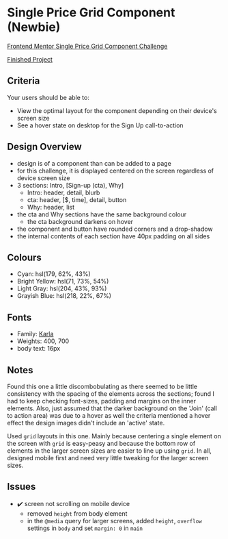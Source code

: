 # Single Price Grid Component (Newbie)

[Frontend Mentor Single Price Grid Component Challenge](https://www.frontendmentor.io/challenges/single-price-grid-component-5ce41129d0ff452fec5abbbc)

[Finished Project](https://janegca.github.io/fem-challenges/07-single-price-grid/index.html)

## Criteria

Your users should be able to:

- View the optimal layout for the component depending on their device's screen
  size
- See a hover state on desktop for the Sign Up call-to-action

## Design Overview

- design is of a component than can be added to a page
- for this challenge, it is displayed centered on the screen regardless of
  device screen size
- 3 sections: Intro, [Sign-up (cta), Why]
  - Intro: header, detail, blurb
  - cta: header, [$, time], detail, button
  - Why: header, list
- the cta and Why sections have the same background colour
  - the cta background darkens on hover
- the component and button have rounded corners and a drop-shadow
- the internal contents of each section have 40px padding on all sides

## Colours

- Cyan: hsl(179, 62%, 43%)
- Bright Yellow: hsl(71, 73%, 54%)
- Light Gray: hsl(204, 43%, 93%)
- Grayish Blue: hsl(218, 22%, 67%)

## Fonts

- Family: [Karla](https://fonts.google.com/specimen/Karla)
- Weights: 400, 700
- body text: 16px

## Notes

Found this one a little discombobulating as there seemed to be little
consistency with the spacing of the elements across the sections; found I had to
keep checking font-sizes, padding and margins on the inner elements. Also, just
assumed that the darker background on the 'Join' (call to action area) was due
to a hover as well the criteria mentioned a hover effect the design images
didn't include an 'active' state.

Used `grid` layouts in this one. Mainly because centering a single element on
the screen with `grid` is easy-peasy and because the bottom row of elements in
the larger screen sizes are easier to line up using `grid`. In all, designed
mobile first and need very little tweaking for the larger screen sizes.

## Issues

- ✔️ screen not scrolling on mobile device
  - removed `height` from body element
  - in the `@media` query for larger screens, added `height`, `overflow`
    settings in `body` and set `margin: 0` in `main`
